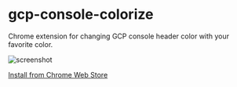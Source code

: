 gcp-console-colorize
===

Chrome extension for changing GCP console header color with your favorite color.

![screenshot](https://raw.github.com/addsict/gcp-console-colorize/master/image/gcp-console-colorize.png)

[Install from Chrome Web Store](https://chrome.google.com/webstore/detail/gcp-console-colorize/higjahjicmccalicmgfpokdmooopdhej?utm_source=gmail)
